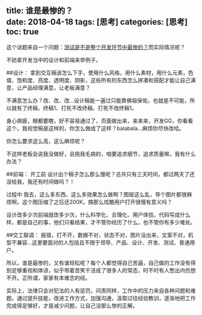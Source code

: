 title: 谁是最惨的？         
date: 2018-04-18
tags: [思考]
categories: [思考]
toc: true
---

这个话题来自一个问题：[测试是不是整个开发环节中最惨的？](https://www.zhihu.com/question/271955146)而实际情况呢？

不妨拿开发当中的设计和前端来举例子。

##设计：
拿到交互稿该怎么下手，使用什么风格，用什么素材，用什么元素，色值、饱和度、亮度、透明度、阴影，这些所有的东西怎么拼凑和搭配才能让自己满意，让产品经理满意，让老板满意？

不满意怎么办？改、改、改…设计稿能一遍过只能靠佛祖保佑，也就是不可能，所以就有了终稿、终稿1、打死不改终稿、打死不改终稿1。

身心俱疲，眼都要瞎，好不容易通过了，页面做出来，来来来，开发GG，你看看这个，我视觉稿是这样的，你怎么做成了这样？balabala…麻烦你尽快改哈。

你怎么要求这么高，这么麻烦呢？

不这样老板会说我没做好，会挑我毛病的，咱要追求细节，追求质量嘛，我有什么办法？

##前端：
开工前 设计出个稿子怎么那么慢呢？总共只有三天时间，都过两天了还没给我，我还有时间做吗？！

过程中  我去，这么多东西，这么多效果怎么做啊？图层这么乱，导个图片都很麻烦啊，这个图压缩了之后还200K，搞那么炫酷用户打开很慢有意义吗？

设计改多少次前端就改多少次，什么科学化、合理化、用户体验，代码写成什么样，都是自己的事，他们只看结果，才不管你经历了什么，也不管你有多少难处。

##交工联调：
报错，打不开，数据不对，状态不对，图片没出来，文案不对，机型不兼容…这里要面对的人包括且不限于领导、产品、设计、开发、测试、普通用户。

所以，谁是最惨的，又有谁轻松呢？每个人都觉得自己苦逼，自己做的工作没有得到足够重视和体谅，似乎带着苦笑干活成了很多人的常态，时不时有人憋出内伤想不开。正所谓，家家有本难念的经。

实际上，法律只会对犯法的人有惩罚，问责同样，工作中的压力来自各种问题和难题。通过提升技能，改进工作方式，加强沟通，汲取过往经验教训，逐渐地把工作完成得足够好，才是减少问题，让自己没那么惨的正解。​​​​












